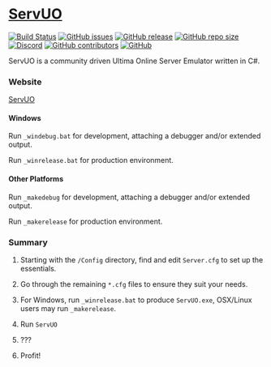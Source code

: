 # [ServUO]

[![Build Status](https://travis-ci.com/ServUO/ServUO.svg?branch=master)](https://travis-ci.com/ServUO/ServUO)
[![GitHub issues](https://img.shields.io/github/issues/servuo/servuo.svg)](https://github.com/ServUO/ServUO/issues)
[![GitHub release](https://img.shields.io/github/release/servuo/servuo.svg)](https://github.com/ServUO/ServUO/releases)
[![GitHub repo size](https://img.shields.io/github/repo-size/servuo/servuo.svg)](https://github.com/ServUO/ServUO/)
[![Discord](https://img.shields.io/discord/110970849628000256.svg)](https://discord.gg/0cQjvnFUN26nRt7y)
[![GitHub contributors](https://img.shields.io/github/contributors/servuo/servuo.svg)](https://github.com/ServUO/ServUO/graphs/contributors)
[![GitHub](https://img.shields.io/github/license/servuo/servuo.svg?color=a)](https://github.com/ServUO/ServUO/blob/master/LICENSE)


ServUO is a community driven Ultima Online Server Emulator written in C#.


### Website

[ServUO]


#### Windows

Run `_windebug.bat` for development, attaching a debugger and/or extended output.

Run `_winrelease.bat` for production environment.


#### Other Platforms

Run `_makedebug` for development, attaching a debugger and/or extended output.

Run `_makerelease` for production environment.


### Summary

1. Starting with the `/Config` directory, find and edit `Server.cfg` to set up the essentials.
2. Go through the remaining `*.cfg` files to ensure they suit your needs.
3. For Windows, run `_winrelease.bat` to produce `ServUO.exe`, OSX/Linux users may run `_makerelease`.
4. Run `ServUO`
5. ???
6. Profit!


    [ServUO]: <https://www.servuo.com>
